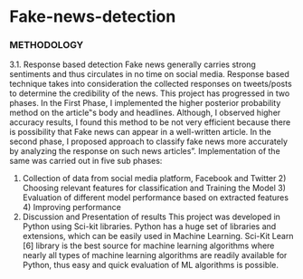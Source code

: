 # Fake-news-detection
###  METHODOLOGY 
3.1. Response based detection 
Fake news generally carries strong sentiments and thus circulates in no time on  social media. Response based technique takes into consideration the collected responses on tweets/posts to determine the credibility of the news. This project has  progressed in two phases. In the First Phase, I implemented the higher posterior  probability method on the article‟s body and headlines. Although, I observed higher  accuracy results, I found this method to be not very efficient because there is  possibility that Fake news can appear in a well-written article. In the second phase, I  proposed approach to classify fake news more accurately by analyzing the response on  such news articles”. Implementation of the same was carried out in five sub phases: 
1) Collection of data from social media platform, Facebook and Twitter 2) Choosing relevant features for classification and Training the Model 3) Evaluation of different model performance based on extracted features 4) Improving performance 
5) Discussion and Presentation of results 
This project was developed in Python using Sci-kit libraries. Python has a huge  set of libraries and extensions, which can be easily used in Machine Learning. Sci-Kit  Learn [6] library is the best source for machine learning algorithms where nearly all  types of machine learning algorithms are readily available for Python, thus easy and  quick evaluation of ML algorithms is possible.
